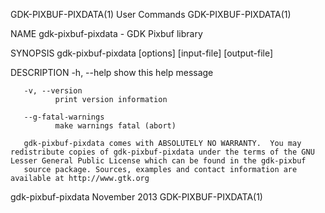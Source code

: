 GDK-PIXBUF-PIXDATA(1)                                                                           User Commands                                                                           GDK-PIXBUF-PIXDATA(1)

NAME
       gdk-pixbuf-pixdata - GDK Pixbuf library

SYNOPSIS
       gdk-pixbuf-pixdata [options] [input-file] [output-file]

DESCRIPTION
       -h, --help
              show this help message

       -v, --version
              print version information

       --g-fatal-warnings
              make warnings fatal (abort)

       gdk-pixbuf-pixdata comes with ABSOLUTELY NO WARRANTY.  You may redistribute copies of gdk-pixbuf-pixdata under the terms of the GNU Lesser General Public License which can be found in the gdk-pixbuf
       source package. Sources, examples and contact information are available at http://www.gtk.org

gdk-pixbuf-pixdata                                                                              November 2013                                                                           GDK-PIXBUF-PIXDATA(1)
